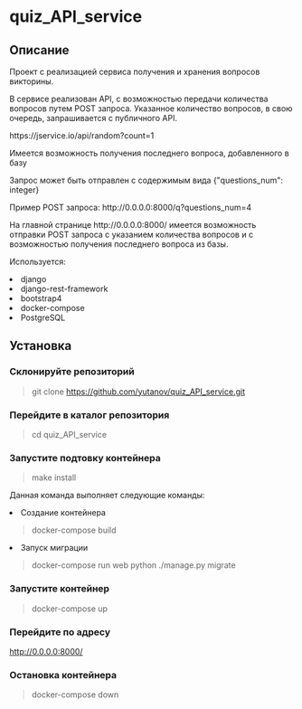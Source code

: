 # quiz_API_service

<h2>Описание</h2>

<p>Проект с реализацией сервиса получения и хранения вопросов викторины.</p>
<p>В сервисе реализован API, с возможностью передачи количества вопросов путем POST запроса.
Указанное количество вопросов, в свою очередь, запрашивается с публичного API.</p>
<p> https://jservice.io/api/random?count=1</p>
<p>Имеется возможность получения последнего вопроса, добавленного в базу</p>
<p>Запрос может быть отправлен с содержимым вида {"questions_num": integer}</p>
<p>Пример POST запроса: http://0.0.0.0:8000/q?questions_num=4 </p>
<p>На главной странице http://0.0.0.0:8000/ имеется возможность отправки POST запроса с указанием количества вопросов 
  и с возможностью получения последнего вопроса из базы.</p>

<p>Используется:</p>
<li>django</li>
<li>django-rest-framework</li>
<li>bootstrap4</li>
<li>docker-compose</li>
<li>PostgreSQL</li>

<h2>Установка</h2>

<h3>Склонируйте репозиторий</h3>

> git clone https://github.com/yutanov/quiz_API_service.git

<h3>Перейдите в каталог репозитория</h3>

> cd quiz_API_service

<h3>Запустите подтовку контейнера</h3>

> make install

Данная команда выполняет следующие команды:

  <li>Создание контейнера</li>

  > docker-compose build

  <li>Запуск миграции</li>

  > docker-compose run web python ./manage.py migrate

<h3>Запустите контейнер</h3>

> docker-compose up

<h3>Перейдите по адресу</h3>

http://0.0.0.0:8000/

<h3>Остановка контейнера</h3>

> docker-compose down
